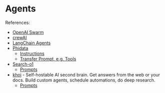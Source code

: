 # Agents

References:
- [OpenAI Swarm](https://github.com/openai/swarm)
- [crewAI](https://github.com/crewAIInc/crewAI)
- [LangChain Agents](https://python.langchain.com/docs/how_to/#agents)
- [Phidata](https://docs.phidata.com/introduction)
    - [Instructions](https://github.com/phidatahq/phidata/blob/main/phi/agent/agent.py#L930)
    - [Transfer Prompt, e.g. Tools](https://github.com/phidatahq/phidata/blob/main/phi/agent/agent.py#L436)
- [Search-o1](https://github.com/sunnynexus/Search-o1)
    - [Prompts](https://github.com/sunnynexus/Search-o1/blob/main/scripts/prompts.py)
- [khoj](https://github.com/khoj-ai/khoj) - Self-hostable AI second brain. Get answers from the web or your docs. Build custom agents, schedule automations, do deep research. 
    - [Prompts](https://github.com/khoj-ai/khoj/blob/master/src/khoj/processor/conversation/prompts.py)